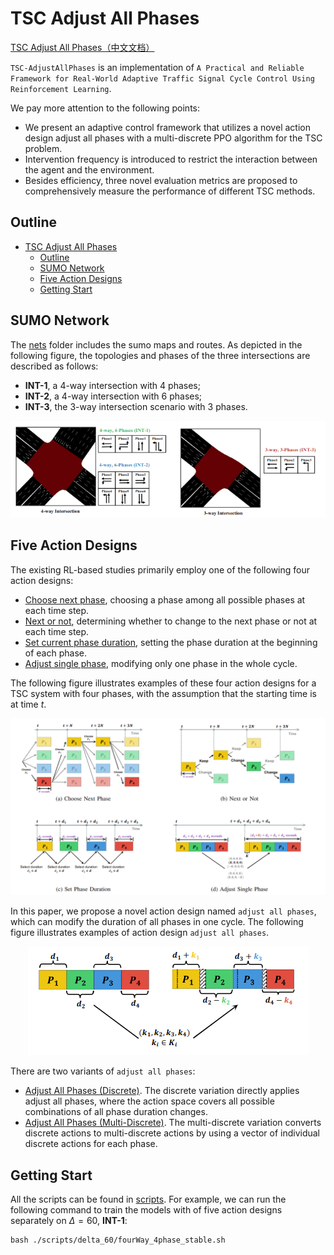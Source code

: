 # TSC Adjust All Phases

[TSC Adjust All Phases（中文文档）](./README_zh_CN.md)

`TSC-AdjustAllPhases` is an implementation of `A Practical and Reliable Framework for Real-World Adaptive Traffic Signal Cycle Control Using Reinforcement Learning`. 

We pay more attention to the following points:

- We present an adaptive control framework that utilizes a novel action design adjust all phases with a multi-discrete PPO algorithm for the TSC problem.
- Intervention frequency is introduced to restrict the interaction between the agent and the environment. 
- Besides efficiency, three novel evaluation metrics are proposed to comprehensively measure the performance of different TSC methods.



## Outline

- [TSC Adjust All Phases](#tsc-adjust-all-phases)
  - [Outline](#outline)
  - [SUMO Network](#sumo-network)
  - [Five Action Designs](#five-action-designs)
  - [Getting Start](#getting-start)


## SUMO Network

The [nets](./nets) folder includes the sumo maps and routes. As depicted in the following figure, the topologies and phases of the three intersections are described as follows:

- **INT-1**, a 4-way intersection with $4$ phases; 
- **INT-2**, a 4-way intersection with $6$ phases; 
- **INT-3**, the 3-way intersection scenario with $3$ phases.

<div align=center><img src ="./doc/SUMO_Nets.png"/></div>


## Five Action Designs

The existing RL-based studies primarily employ one of the following four action designs:

- [Choose next phase](./ChooseNextPhase), choosing a phase among all possible phases at each time step.
- [Next or not](./NextorNot/), determining whether to change to the next phase or not at each time step. 
- [Set current phase duration](./SetCurrentPhaseDuration/), setting the phase duration at the beginning of each phase.
- [Adjust single phase](), modifying only one phase in the whole cycle. 

The following figure illustrates examples of these four action designs for a TSC system with four phases, with the assumption that the starting time is at time $t$.

<div align=center><img src ="./doc/four_common_action_designs.png"/></div>

In this paper, we propose a novel action design named `adjust all phases`, which can modify the duration of all phases in one cycle. The following figure illustrates examples of action design `adjust all phases`.

<div align=center><img src ="./doc/adjust_all_phases.png"/></div>

There are two variants of `adjust all phases`:

- [Adjust All Phases (Discrete)](./CyclePhaseAdjust_Discrete/). The discrete variation directly applies adjust all phases, where the action space covers all possible combinations of all phase duration changes.
- [Adjust All Phases (Multi-Discrete)](./CyclePhaseAdjust_MultiDiscrete/). The multi-discrete variation converts discrete actions to multi-discrete actions by using a vector of individual discrete actions for each phase.


## Getting Start

All the scripts can be found in [scripts](./scripts/). For example, we can run the following command to train the models with of five action designs separately on $\Delta=60$, **INT-1**:

```shell
bash ./scripts/delta_60/fourWay_4phase_stable.sh
```
